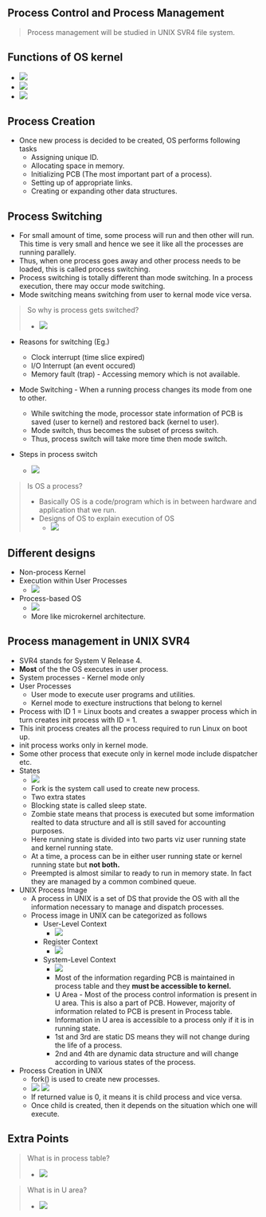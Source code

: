 

## Process Control and Process Management

> Process management will be studied in UNIX SVR4 file system.

## Functions of OS kernel

- ![](/assets/images/2021-09-06-08-10-29.png)
- ![](/assets/images/2021-09-06-08-13-17.png)
- ![](/assets/images/2021-09-06-08-13-59.png)

## Process Creation

- Once new process is decided to be created, OS performs following tasks
  - Assigning unique ID.
  - Allocating space in memory.
  - Initializing PCB (The most important part of a process).
  - Setting up of appropriate links.
  - Creating or expanding other data structures.

## Process Switching

- For small amount of time, some process will run and then other will run. This time is very small and hence we see it like all the processes are running parallely.
- Thus, when one process goes away and other process needs to be loaded, this is called process switching.
- Process switching is totally different than mode switching. In a process execution, there may occur mode switching. 
- Mode switching means switching from user to kernal mode vice versa.

> So why is process gets switched?
>
> - ![](/assets/images/2021-09-06-08-23-14.png)

- Reasons for switching (Eg.)
  - Clock interrupt (time slice expired)
  - I/O Interrupt (an event occured)
  - Memory fault (trap) - Accessing memory which is not available.

- Mode Switching - When a running process changes its mode from one to other.
  - While switching the mode, processor state information of PCB is saved (user to kernel) and restored back (kernel to user).
  - Mode switch, thus becomes the subset of prcess switch.
  - Thus, process switch will take more time then mode switch.

- Steps in process switch
  - ![](/assets/images/2021-09-06-08-28-44.png)

> Is OS a process?
>
> - Basically OS is a code/program which is in between hardware and application that we run.
> - Designs of OS to explain execution of OS
>   - ![](/assets/images/2021-09-06-08-33-06.png)

## Different designs

- Non-process Kernel
- Execution within User Processes
  - ![](/assets/images/2021-09-06-08-36-42.png)
- Process-based OS
  - ![](/assets/images/2021-09-06-08-37-48.png)
  - More like microkernel architecture.

## Process management in UNIX SVR4

- SVR4 stands for System V Release 4.
- **Most** of the the OS executes in user process.
- System processes - Kernel mode only
- User Processes
  - User mode to execute user programs and utilities.
  - Kernel mode to execture instructions that belong to kernel
- Process with ID 1 = Linux boots and creates a swapper process which in turn creates init process with ID = 1.
- This init process creates all the process required to run Linux on boot up.
- init process works only in kernel mode.
- Some other process that execute only in kernel mode include dispatcher etc.
- States
  - ![](/assets/images/2021-09-06-08-47-29.png)
  - Fork is the system call used to create new process.
  - Two extra states
  - Blocking state is called sleep state.
  - Zombie state means that process is executed but some imformation realted to data structure and all is still saved for accounting purposes.
  - Here running state is divided into two parts viz user running state and kernel running state.
  - At a time, a process can be in either user running state or kernel running state but **not both.**
  - Preempted is almost similar to ready to run in memory state. In fact they are managed by a common combined queue.
- UNIX Process Image
  - A process in UNIX is a set of DS that provide the OS with all the information necessary to manage and dispatch processes.
  - Process image in UNIX can be categorized as follows
    - User-Level Context
      - ![](/assets/images/2021-09-09-11-14-50.png)
    - Register Context
      - ![](/assets/images/2021-09-09-11-15-08.png)
    - System-Level Context
      - ![](/assets/images/2021-09-09-11-15-54.png)
      - Most of the information regarding PCB is maintained in process table and they **must be accessible to kernel.**
      - U Area - Most of the process control information is present in U area. This is also a part of PCB. However, majority of information related to PCB is present in Process table.
      - Information in U area is accessible to a process only if it is in running state.
      - 1st and 3rd are static DS means they will not change during the life of a process.
      - 2nd and 4th are dynamic data structure and will change according to various states of the process.
- Process Creation in UNIX
  - fork() is used to create new processes.
  - ![](/assets/images/2021-09-09-11-26-30.png)
    ![](/assets/images/2021-09-09-11-27-38.png)
  - If returned value is 0, it means it is child process and vice versa.
  - Once child is created, then it depends on the situation which one will execute.
          

## Extra Points

> What is in process table?
>
> - ![](/assets/images/2021-09-09-11-22-44.png)

> What is in U area?
>
> - ![](/assets/images/2021-09-09-11-23-18.png)


